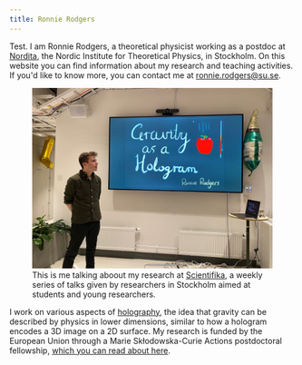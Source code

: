 ```yaml
---
title: Ronnie Rodgers
---
```

Test. I am Ronnie Rodgers, a theoretical physicist working as a postdoc at [Nordita](https://nordita.org/), the Nordic Institute for Theoretical Physics, in Stockholm. On this website you can find information about my research and teaching activities. If you'd like to know more, you can contact me at ronnie.rodgers@su.se.
<figure> <img src="pictures/me.jpeg" /> <figcaption>This is me talking aboout my research at <a href="https://scientifika.se/">Scientifika</a>, a weekly series of talks given by researchers in Stockholm aimed at students and young researchers. </figcaption> </figure>

 I work on various aspects of [holography](https://en.wikipedia.org/wiki/Holographic_principle), the idea that gravity can be described by physics in lower dimensions, similar to how a hologram encodes a 3D image on a 2D surface. My research is funded by the European Union through a Marie Skłodowska-Curie Actions postdoctoral fellowship, [which you can read about here](HATS.md).